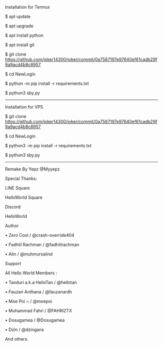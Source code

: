 Installation for Termux

$ apt update

$ apt upgrade

$ apt install python

$ apt install git

$ git clone https://github.com/joker14300/joker/commit/0a7587197e97640ef61cadb29f9a9acd4b8c8957

$ cd NewLogin

$ python -m pip install -r requirements.txt

$ python3 sby.py

------------------------------

Installation for VPS

$ git clone https://github.com/joker14300/joker/commit/0a7587197e97640ef61cadb29f9a9acd4b8c8957

$ cd NewLogin

$ python3 -m pip install -r requirements.txt

$ python3 sby.py

------------------------------

Remake By Yepz @Myyepz

Special Thanks:

LINE Square

HelloWorld Square

Discord

HelloWorld

Author

• Zero Cool / @crash-override404

• Fadhiil Rachman / @fadhiilrachman

• Alin / @muhmursalind

Support

All Hello World Members :

• Tanduri a.k.a HelloTan / @hellotan

• Fauzan Ardhana / @fauzanardh

• Moe Poi ~ / @moepoi

• Muhammad Fahri / @FAHRIZTX

• Dosugamea / @Dosugamea

• Dzin / @dzingans

And others.
